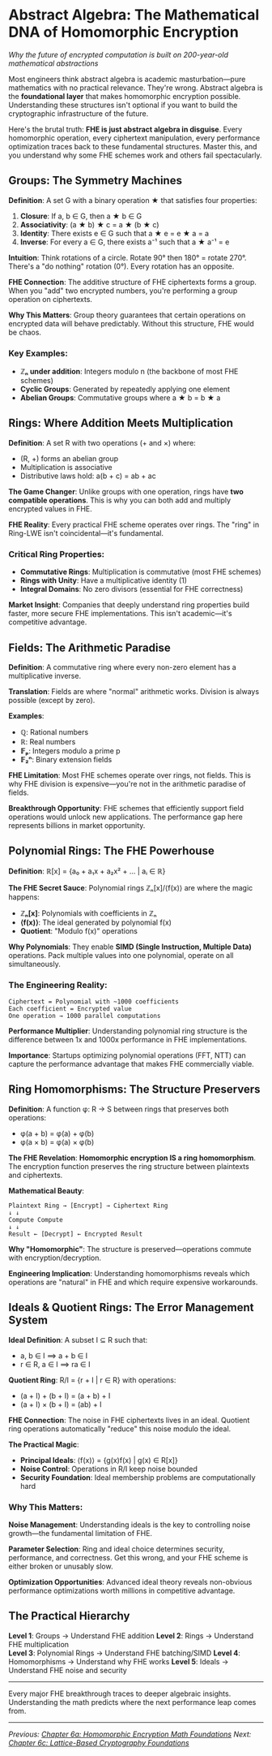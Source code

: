 # Abstract Algebra: The Mathematical DNA of Homomorphic Encryption

*Why the future of encrypted computation is built on 200-year-old mathematical abstractions*

Most engineers think abstract algebra is academic masturbation—pure mathematics with no practical relevance. They're wrong. Abstract algebra is the **foundational layer** that makes homomorphic encryption possible. Understanding these structures isn't optional if you want to build the cryptographic infrastructure of the future.

Here's the brutal truth: **FHE is just abstract algebra in disguise**. Every homomorphic operation, every ciphertext manipulation, every performance optimization traces back to these fundamental structures. Master this, and you understand why some FHE schemes work and others fail spectacularly.

## Groups: The Symmetry Machines

**Definition**: A set G with a binary operation ★ that satisfies four properties:
1. **Closure**: If a, b ∈ G, then a ★ b ∈ G
2. **Associativity**: (a ★ b) ★ c = a ★ (b ★ c)
3. **Identity**: There exists e ∈ G such that a ★ e = e ★ a = a
4. **Inverse**: For every a ∈ G, there exists a⁻¹ such that a ★ a⁻¹ = e

**Intuition**: Think rotations of a circle. Rotate 90° then 180° = rotate 270°. There's a "do nothing" rotation (0°). Every rotation has an opposite.

**FHE Connection**: The additive structure of FHE ciphertexts forms a group. When you "add" two encrypted numbers, you're performing a group operation on ciphertexts.

**Why This Matters**: Group theory guarantees that certain operations on encrypted data will behave predictably. Without this structure, FHE would be chaos.

### Key Examples:
- **ℤₙ under addition**: Integers modulo n (the backbone of most FHE schemes)
- **Cyclic Groups**: Generated by repeatedly applying one element
- **Abelian Groups**: Commutative groups where a ★ b = b ★ a

## Rings: Where Addition Meets Multiplication

**Definition**: A set R with two operations (+ and ×) where:
- (R, +) forms an abelian group
- Multiplication is associative
- Distributive laws hold: a(b + c) = ab + ac

**The Game Changer**: Unlike groups with one operation, rings have **two compatible operations**. This is why you can both add and multiply encrypted values in FHE.

**FHE Reality**: Every practical FHE scheme operates over rings. The "ring" in Ring-LWE isn't coincidental—it's fundamental.

### Critical Ring Properties:
- **Commutative Rings**: Multiplication is commutative (most FHE schemes)
- **Rings with Unity**: Have a multiplicative identity (1)
- **Integral Domains**: No zero divisors (essential for FHE correctness)

**Market Insight**: Companies that deeply understand ring properties build faster, more secure FHE implementations. This isn't academic—it's competitive advantage.

## Fields: The Arithmetic Paradise

**Definition**: A commutative ring where every non-zero element has a multiplicative inverse.

**Translation**: Fields are where "normal" arithmetic works. Division is always possible (except by zero).

**Examples**:
- **ℚ**: Rational numbers
- **ℝ**: Real numbers  
- **𝔽ₚ**: Integers modulo a prime p
- **𝔽₂ⁿ**: Binary extension fields

**FHE Limitation**: Most FHE schemes operate over rings, not fields. This is why FHE division is expensive—you're not in the arithmetic paradise of fields.

**Breakthrough Opportunity**: FHE schemes that efficiently support field operations would unlock new applications. The performance gap here represents billions in market opportunity.

## Polynomial Rings: The FHE Powerhouse

**Definition**: ℝ[x] = {a₀ + a₁x + a₂x² + ... | aᵢ ∈ ℝ}

**The FHE Secret Sauce**: Polynomial rings ℤₙ[x]/⟨f(x)⟩ are where the magic happens:
- **ℤₙ[x]**: Polynomials with coefficients in ℤₙ
- **⟨f(x)⟩**: The ideal generated by polynomial f(x)
- **Quotient**: "Modulo f(x)" operations

**Why Polynomials**: They enable **SIMD (Single Instruction, Multiple Data)** operations. Pack multiple values into one polynomial, operate on all simultaneously.

### The Engineering Reality:
```
Ciphertext = Polynomial with ~1000 coefficients
Each coefficient = Encrypted value
One operation → 1000 parallel computations
```

**Performance Multiplier**: Understanding polynomial ring structure is the difference between 1x and 1000x performance in FHE implementations.

**Importance**: Startups optimizing polynomial operations (FFT, NTT) can capture the performance advantage that makes FHE commercially viable.

## Ring Homomorphisms: The Structure Preservers

**Definition**: A function φ: R → S between rings that preserves both operations:
- φ(a + b) = φ(a) + φ(b)
- φ(a × b) = φ(a) × φ(b)

**The FHE Revelation**: **Homomorphic encryption IS a ring homomorphism**. The encryption function preserves the ring structure between plaintexts and ciphertexts.

**Mathematical Beauty**:
```
Plaintext Ring → [Encrypt] → Ciphertext Ring
↓ ↓
Compute Compute
↓ ↓
Result ← [Decrypt] ← Encrypted Result
```

**Why "Homomorphic"**: The structure is preserved—operations commute with encryption/decryption.

**Engineering Implication**: Understanding homomorphisms reveals which operations are "natural" in FHE and which require expensive workarounds.

## Ideals & Quotient Rings: The Error Management System

**Ideal Definition**: A subset I ⊆ R such that:
- a, b ∈ I ⟹ a + b ∈ I
- r ∈ R, a ∈ I ⟹ ra ∈ I

**Quotient Ring**: R/I = {r + I | r ∈ R} with operations:
- (a + I) + (b + I) = (a + b) + I
- (a + I) × (b + I) = (ab) + I

**FHE Connection**: The noise in FHE ciphertexts lives in an ideal. Quotient ring operations automatically "reduce" this noise modulo the ideal.

**The Practical Magic**: 
- **Principal Ideals**: ⟨f(x)⟩ = {g(x)f(x) | g(x) ∈ R[x]}
- **Noise Control**: Operations in R/I keep noise bounded
- **Security Foundation**: Ideal membership problems are computationally hard

### Why This Matters:

**Noise Management**: Understanding ideals is the key to controlling noise growth—the fundamental limitation of FHE.

**Parameter Selection**: Ring and ideal choice determines security, performance, and correctness. Get this wrong, and your FHE scheme is either broken or unusably slow.

**Optimization Opportunities**: Advanced ideal theory reveals non-obvious performance optimizations worth millions in competitive advantage.

## The Practical Hierarchy

**Level 1**: Groups → Understand FHE addition
**Level 2**: Rings → Understand FHE multiplication  
**Level 3**: Polynomial Rings → Understand FHE batching/SIMD
**Level 4**: Homomorphisms → Understand why FHE works
**Level 5**: Ideals → Understand FHE noise and security

---
Every major FHE breakthrough traces to deeper algebraic insights. Understanding the math predicts where the next performance leap comes from.


---
*Previous: [Chapter 6a: Homomorphic Encryption Math Foundations](06a-homomorhic_encryption_math_foundations.md)*
*Next: [Chapter 6c: Lattice-Based Cryptography Foundations](06c-lattice_cryptography_foundations.md)*